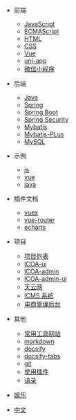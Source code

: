 - 前端

  - [JavaScript](zh-cn/javascript/js/)
  - [ECMAScript](zh-cn/javascript/es/)
  - [HTML](zh-cn/html/html.md)
  - [CSS](zh-cn/html/css.md)
  - [Vue](zh-cn/vue/)
  - [uni-app](zh-cn/uni-app/)
  - [微信小程序](zh-cn/wechat/)

- 后端

  - [Java](zh-cn/java/)
  - [Spring](zh-cn/java/spring/)
  - [Spring Boot](zh-cn/java/springboot/01.md)
  - [Spring Security](zh-cn/java/springsecurity/springsecurity.md)
  - [Mybatis](zh-cn/java/mybatis/mybatis.md)
  - [Mybatis-PLus](zh-cn/java/mybatis/mybatisPlus.md)
  - [MySQL](zh-cn/mysql/)

- 示例

  - [js](zh-cn/demo/js.md)
  - [vue](zh-cn/demo/vuejs.md)
  - [java](zh-cn/demo/java.md)

- 插件文档

  - [vuex](zh-cn/vue/vuex.md)
  - [vue-router](zh-cn/vue/router.md)
  - [echarts](zh-cn/javascript/Echarts.md)

- 项目

  - [项目列表](zh-cn/project/)
  - [ICOA-ui](zh-cn/project/icoa_ui.md)
  - [ICOA-admin](zh-cn/project/icoa_admin.md)
  - [ICOA-admin-ui](zh-cn/project/icoa_admin_ui.md)
  - [天云网](zh-cn/project/天云网.md)
  - [ICMS 系统](zh-cn/project/icms.md)
  - [电商管理后台](zh-cn/project/lvyang.md)

- 其他

  - [常用工具网站](zh-cn/webUtils.md)
  - [markdown](zh-cn/docsify/markdown)
  - [docsify](zh-cn/docsify/)
  - [docsify-tabs](zh-cn/docsify/docsify-tabs)
  - [git](zh-cn/git/git.md)
  - [使用插件](zh-cn/plugins.md ':disabled')
  - [语录](zh-cn/social.md)

- [娱乐](zh-cn/play/mahjong-tianjin)

- [中文 ](zh-cn/)
